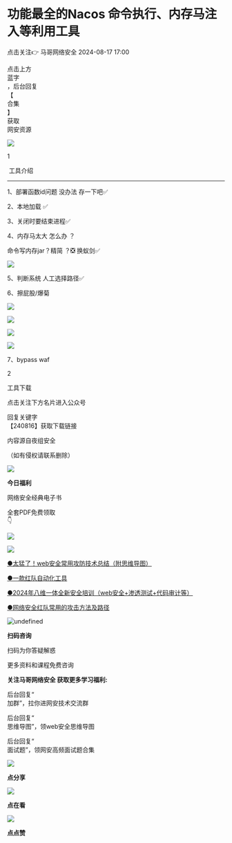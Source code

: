 #  功能最全的Nacos 命令执行、内存马注入等利用工具   
点击关注👉  马哥网络安全   2024-08-17 17:00  
  
点击上方  
蓝字  
，后台回复  
【  
合集  
】  
获取  
网安资源  
  
![](https://mmbiz.qpic.cn/mmbiz_png/UkV8WB2qYAlsibPLBWFYAlDhUsnJ5qH1jdXuNPwibuCR7nUdHApFSJibIOOrTOYxLP5lvicmZcZTgwLJbRrToRiaN3g/640?wx_fmt=png&from=appmsg "")  
  
  
  
1  
  
 工具介绍  
  
****  
1、部署函数id问题 没办法 存一下吧✅   
  
2、本地加载 ✅  
  
3、关闭时要结束进程✅  
  
4、内存马太大 怎么办 ？  
  
命令写内存jar？精简 ？❎ 换蚁剑✅   
  
![](https://mmbiz.qpic.cn/sz_mmbiz_png/icZ1W9s2Jp2U8Er110pODvs1Udxd7MAia8Hjic6xfsQVnYXmWuxqqUXRnPMZFU6qEhibIiciaHfgiclmH463ZY9jEp4fg/640?wx_fmt=png&from=appmsg&wxfrom=13 "")  
  
5、判断系统 人工选择路径✅  
  
6、擦屁股/爆菊  
  
![](https://mmbiz.qpic.cn/sz_mmbiz_png/icZ1W9s2Jp2U8Er110pODvs1Udxd7MAia8UdicnXoxXWOzHammyHcvkAT6M0I2X4k9xzQO0sfofVrrHQYu27mc3Cg/640?wx_fmt=other&from=appmsg&tp=webp&wxfrom=5&wx_lazy=1&wx_co=1 "")  
  
  
![](https://mmbiz.qpic.cn/sz_mmbiz_png/icZ1W9s2Jp2U8Er110pODvs1Udxd7MAia8s81tcKC2M5z8pocKNic2ick7Cvibyo4rAVW4hFKyWPogG6v6krDqqLGqw/640?wx_fmt=other&from=appmsg&tp=webp&wxfrom=5&wx_lazy=1&wx_co=1 "")  
  
![](https://mmbiz.qpic.cn/sz_mmbiz_png/icZ1W9s2Jp2U8Er110pODvs1Udxd7MAia81Ky0yOTjCuAbsNPkziciczwlqZFUJOW8YCMgh7e7mtpDN3YM8477eCqg/640?wx_fmt=other&from=appmsg&tp=webp&wxfrom=5&wx_lazy=1&wx_co=1 "")  
  
![](https://mmbiz.qpic.cn/sz_mmbiz_png/icZ1W9s2Jp2U8Er110pODvs1Udxd7MAia8Pwe6ptnmZpIDPC1lmz0WZWNPF2MwfVib56UQtxHjUCaVWflicMxuzia6g/640?wx_fmt=other&from=appmsg&tp=webp&wxfrom=5&wx_lazy=1&wx_co=1 "")  
  
  
7、bypass waf  
  
  
2  
  
工具下载  
  
  
  
点击关注下方名片进入公众号  
  
回复关键字  
【240816】获取下载链接  
  
  
  
内容源自夜组安全  
  
（如有侵权请联系删除）  
  
![](https://mmbiz.qpic.cn/mmbiz_png/INa3lxHH4I2aV3zCmfiaj4cXeQ2HQd6s53wJS36HYI65ib48fujDK8najfWiahicsljzsdT3dfVS8HHyxaviaSd8g2g/640?wxfrom=5&wx_lazy=1&wx_fmt=png&wx_co=1 "")  
  
  
**今日福利**  
  
网络安全经典电子书  
  
全套PDF免费领取  
👇  
  
![](https://mmbiz.qpic.cn/mmbiz_png/UkV8WB2qYAkYhiaDicusW0mOBRNItbZVeW0hR8hTCYtCf1tChWG1FZXT4iboo9O2B47uricFTeJd9NloFRq0fDfLZw/640?wx_fmt=png&from=appmsg "")  
  
![](https://mmbiz.qpic.cn/mmbiz_gif/UkV8WB2qYAnkkpVrLelBibsrB2w3pITQf1qGTxDmPL3EhYWI4cIOdYUyaK8hCUflbs6hpbl6QCEwiaUMIGyUNrVg/640?wx_fmt=gif&from=appmsg "")  
  
[●太猛了！web安全常用攻防技术总结（附思维导图）](http://mp.weixin.qq.com/s?__biz=MzkxMzMyNzMyMA==&mid=2247556515&idx=1&sn=ab6a7c316a9b619f1bd6bf493fc8c7c3&chksm=c17d0814f60a810217b0ed90a61f588303ba9f4e8247b914da7a9c1cacaba55cf08a655dbdd1&scene=21#wechat_redirect)  
  
  
[●一款红队自动化工具](http://mp.weixin.qq.com/s?__biz=MzkxMzMyNzMyMA==&mid=2247556514&idx=1&sn=87c91a48ed9f7262009634281027b8ed&chksm=c17d0815f60a810350761e1421099502fcfbaf73da23e1152c7333a227301ca92f18d69c1133&scene=21#wechat_redirect)  
  
  
[●2024年八维一体全新安全培训（web安全+渗透测试+代码审计等）](http://mp.weixin.qq.com/s?__biz=MzkxMzMyNzMyMA==&mid=2247559335&idx=2&sn=1b82523d8f9dd61afd0f828f1b414dd1&chksm=c17cfd10f60b74065b8e0423861b06d7b399bd40b39de623d27e9bfe55bb86ffc346cf3e6bb0&scene=21#wechat_redirect)  
  
  
[●网络安全红队常用的攻击方法及路径](http://mp.weixin.qq.com/s?__biz=MzkxMzMyNzMyMA==&mid=2247551401&idx=1&sn=52c2d55f836c7ad0162ff8501a8051d9&chksm=c17d1c1ef60a9508eeac31e54d1c613371febdd00a6a8d9a72732f94891a572bfe81ab6d96f7&scene=21#wechat_redirect)  
  
  
  
![](https://mmbiz.qpic.cn/mmbiz_png/UkV8WB2qYAnkkpVrLelBibsrB2w3pITQfU8PJV3Dl3vf29NibrLxUffztKHQGUL1ZD2gpl7N5KGAoSR5sDib2yCsg/640?wx_fmt=png&from=appmsg "undefined")  
  
**扫码咨询**  
  
  
扫码为你答疑解惑  
  
更多资料和课程免费咨询  
  
  
**关注马哥网络安全 获取更多学习福利:**  
  
  
  
  
  
后台回复“  
加群”，拉你进网安技术交流群  
  
  
后台回复“  
思维导图”，领web安全思维导图  
  
  
后台回复“  
面试题”，领网安高频面试题合集  
  
  
  
  
![](https://mmbiz.qpic.cn/mmbiz_gif/Ljib4So7yuWgmBny4eMeJJOramdTQiciaDuyhG7ov7jias9RkFM1FOEDrAXFddqIJlBVau6xTf2r995bEhuSvKDv9g/640?wx_fmt=gif "")  
  
**点分享**  
  
![](https://mmbiz.qpic.cn/mmbiz_gif/Ljib4So7yuWgmBny4eMeJJOramdTQiciaDuCF8MCIU4Tza4W8QUQZwF2rjQ5Rq1yoZ9zgHS23H54f6K509I2w7goA/640?wx_fmt=gif "")  
  
**点在看**  
  
![](https://mmbiz.qpic.cn/mmbiz_gif/Ljib4So7yuWgmBny4eMeJJOramdTQiciaDutiabZ8gOCxQpIIYNIIFE5njJDzRnVozgOjGzImicBOtNYaBdzWwPZ5uQ/640?wx_fmt=gif "")  
  
**点点赞**  
  
